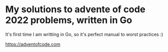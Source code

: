 # My solutions to advente of code 2022 problems, written in Go 

It's first time I am writting in Go, so it's perfect manual to worst practices :)

https://adventofcode.com

